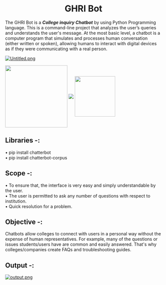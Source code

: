 <h1 id="custom-id" align="center">GHRI Bot</h1>

The GHRI Bot is a ***College inquiry Chatbot*** by using Python Programming language. This is a command-line project that analyzes the user’s queries and understands the user's message. At the most basic level, a chatbot is a computer program that simulates and processes human conversation (either written or spoken), allowing humans to interact with digital devices as if they were communicating with a real person.

[![Untitled.png](https://i.postimg.cc/RV39DLLq/Untitled.png)](https://postimg.cc/nCt6s75t)

<img src="https://forthebadge.com/images/featured/featured-built-with-love.svg" width="200" align="center">   <img src="https://forthebadge.com/images/badges/made-with-python.svg" align="center">  <img src="https://img.shields.io/badge/ChatBot-0066FF.svg?style=for-the-badge&logo=ChatBot&logoColor=white" width="130" align="center">   


## Libraries -:

• pip install chatterbot</br>
• pip install chatterbot-corpus


## Scope -:

•	To ensure that, the interface is very easy and simply understandable by the user.</br>
•	The user is permitted to ask any number of questions with respect to institution.</br>
•	Quick resolution for a problem.

## Objective -:

Chatbots allow colleges to connect with users in a personal way without the expense of human representatives. For example, many of the questions or issues students/users have are common and easily answered. That's why colleges/companies create FAQs and troubleshooting guides.

## Output -:
[![output.png](https://i.postimg.cc/3RH5LHb8/output.png)](https://postimg.cc/t1DMT8jw)


